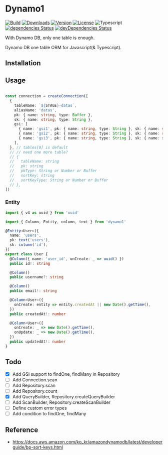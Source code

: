 # Dynamo1

<p>
  <a href="https://github.com/wan2land/dynamo1/actions?query=workflow%3A%22Node.js+CI%22"><img alt="Build" src="https://img.shields.io/github/workflow/status/wan2land/dynamo1/Node.js%20CI?logo=github&style=flat-square" /></a>
  <a href="https://npmcharts.com/compare/dynamo1?minimal=true"><img alt="Downloads" src="https://img.shields.io/npm/dt/dynamo1.svg?style=flat-square" /></a>
  <a href="https://www.npmjs.com/package/dynamo1"><img alt="Version" src="https://img.shields.io/npm/v/dynamo1.svg?style=flat-square" /></a>
  <a href="https://www.npmjs.com/package/dynamo1"><img alt="License" src="https://img.shields.io/npm/l/dynamo1.svg?style=flat-square" /></a>
  <img alt="Typescript" src="https://img.shields.io/badge/language-Typescript-007acc.svg?style=flat-square" />
  <br />
  <a href="https://david-dm.org/wan2land/dynamo1"><img alt="dependencies Status" src="https://img.shields.io/david/wan2land/dynamo1.svg?style=flat-square" /></a>
  <a href="https://david-dm.org/wan2land/dynamo1?type=dev"><img alt="devDependencies Status" src="https://img.shields.io/david/dev/wan2land/dynamo1.svg?style=flat-square" /></a>
</p>

With Dynamo DB, only one table is enough.

Dynamo DB one table ORM for Javascript(& Typescript).


## Installation

## Usage

```typescript

const connection = createConnection([
  {
    tableName: `${STAGE}-datas`,
    aliasName: 'datas',
    pk: { name: string, type: Buffer },
    sk: { name: string, type: String },
    gsi: [
      { name: 'gsi1', pk: { name: string, type: String }, sk: { name: string, type: String } },
      { name: 'gsi2', pk: { name: string, type: String }, sk: { name: string, type: String } },
      { name: 'gsi3', pk: { name: string, type: String }, sk: { name: string, type: String } },
    ],
  }, // tables[0] is default
  // // need one more table?
  // {
  //   tableName: string
  //   pk: string
  //   pkType: String or Number or Buffer
  //   sortKey: string
  //   sortKeyType: String or Number or Buffer
  // },
])

```

### Entity


```typescript
import { v4 as uuid } from 'uuid'

import { Column, Entity, column, text } from 'dynamo1'

@Entity<User>({
  name: 'users',
  pk: text('users'),
  sk: column('id'),
})
export class User {
  @Column({ name: 'user_id', onCreate: _ => uuid() })
  public id!: string

  @Column()
  public username?: string

  @Column()
  public email!: string

  @Column<User>({
    onCreate: entity => entity.createdAt || new Date().getTime(),
  })
  public createdAt!: number

  @Column<User>({
    onCreate: _ => new Date().getTime(),
    onUpdate: _ => new Date().getTime(),
  })
  public updatedAt!: number
}
```

## Todo

- [x] Add GSI support to findOne, findMany in Repository
- [ ] Add Connection.scan
- [ ] Add Repository.scan
- [ ] Add Repository.count
- [x] Add QueryBuilder, Repository.createQueryBuilder
- [ ] Add ScanBuilder, Repository.createScanBuilder
- [ ] Define custom error types
- [ ] Add condition to findOne, findMany

## Reference

- https://docs.aws.amazon.com/ko_kr/amazondynamodb/latest/developerguide/bp-sort-keys.html
